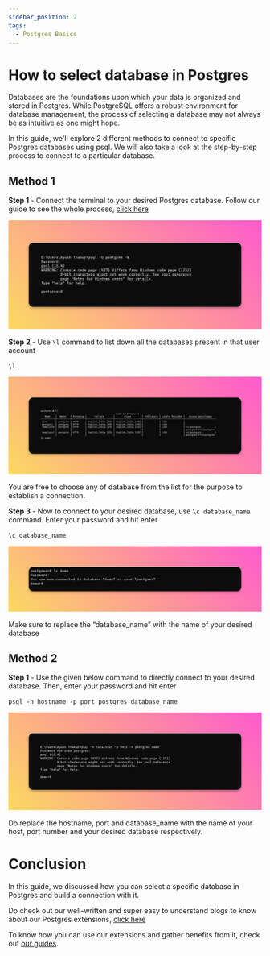 ```yaml
---
sidebar_position: 2
tags:
  - Postgres Basics
---
```


# How to select database in Postgres

Databases are the foundations upon which your data is organized and stored in Postgres. While PostgreSQL offers a robust environment for database management, the process of selecting a database may not always be as intuitive as one might hope.

In this guide, we'll explore 2 different methods to connect to specific Postgres databases using psql. We will also take a look at the step-by-step process to connect to a particular database.

## Method 1

**Step 1** - Connect the terminal to your desired Postgres database. Follow our guide to see the whole process, [click here](https://tembo.io/docs/postgres_guides/how-to-connect-to-postgres/)

![postgres-user](images/postgres-user.png)

**Step 2** - Use `\l` command to list down all the databases present in that user account

```
\l
```

![l-command](images/l-command.png)

You are free to choose any of database from the list for the purpose to establish a connection.

**Step 3** - Now to connect to your desired database, use `\c database_name` command. Enter your password and hit enter

```
\c database_name
```

![c-database-command](images/c-database-command.png)

Make sure to replace the “database_name” with the name of your desired database

## Method 2

**Step 1** - Use the given below command to directly connect to your desired database. Then, enter your password and hit enter

```
psql -h hostname -p port postgres database_name
```

![port-command](images/port-command.png)

Do replace the hostname, port and database_name with the name of your host, port number and your desired database respectively.

# Conclusion

In this guide, we discussed how you can select a specific database in Postgres and build a connection with it.

Do check out our well-written and super easy to understand blogs to know about our Postgres extensions, [click here](https://tembo.io/blog/)

To know how you can use our extensions and gather benefits from it, check out [our guides](https://tembo.io/docs/).
